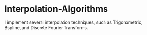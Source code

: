 # Interpolation-Algorithms
I implement several interpolation techniques, such as Trigonometric, Bspline, and Discrete Fourier Transforms.
